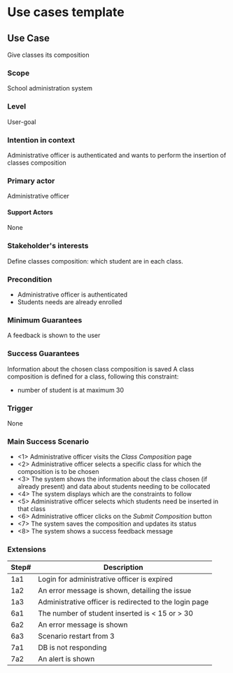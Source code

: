 # Use cases template

## Use Case

Give classes its composition

### Scope

School administration system

### Level

User-goal

### Intention in context

Administrative officer is authenticated and wants to perform the insertion of classes composition

### Primary actor

Administrative officer

#### Support Actors

None 

### Stakeholder's interests

Define classes composition: which student are in each class. 

### Precondition

- Administrative officer is authenticated
- Students needs are already enrolled 

### Minimum Guarantees

A feedback is shown to the user

### Success Guarantees

Information about the chosen class composition is saved
A class composition is defined for a class, following this constraint:
- number of student is at maximum 30

### Trigger

None

### Main Success Scenario

- <1> Administrative officer visits the *Class Composition* page
- <2> Administrative officer selects a specific class for which the composition is to be chosen
- <3> The system shows the information about the class chosen (if already present) and data about students needing to be collocated
- <4> The system displays which are the constraints to follow 
- <5> Administrative officer selects which students need be inserted in that class
- <6> Administrative officer clicks on the *Submit Composition* button
- <7> The system saves the composition and updates its status
- <8> The system shows a success feedback message

### Extensions
|Step#| Description|
|----|---------------------------------------------|
|1a1 | Login for administrative officer is expired |
|1a2 | An error message is shown, detailing the issue |
|1a3 | Administrative officer is redirected to the login page |
|6a1 | The number of student inserted is < 15 or > 30 |
|6a2 | An error message is shown |
|6a3 | Scenario restart from 3 |
|7a1 | DB is not responding |
|7a2 | An alert is shown |
